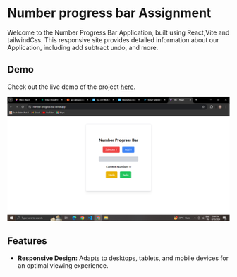 # Number progress bar Assignment

Welcome to the Number Progress Bar Application, built using React,Vite and tailwindCss. This responsive site provides detailed information about our Application, including add subtract undo, and more.

## Demo

Check out the live demo of the project [here](https://number-progress-bar.vercel.app/).

![Screenshot of the Home Page](https://github.com/HusainMahtab/number-progress-bar/blob/main/src/assets/ProjectScreenshot%20.png)

## Features
- **Responsive Design:** Adapts to desktops, tablets, and mobile devices for an optimal viewing experience.






